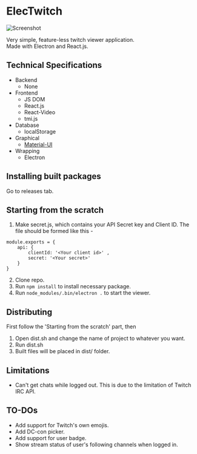 # ElecTwitch
![Screenshot](https://github.com/thy2134/ElecTwitch/blob/master/images/screen-shot-1.png?raw=true)

Very simple, feature-less twitch viewer application.   
Made with Electron and React.js. 

## Technical Specifications
- Backend
  - None
- Frontend
  - JS DOM
  - React.js
  - React-Video
  - tmi.js
- Database
  - localStorage
- Graphical
  - [Material-UI](https://github.com/mui-org/material-ui)
- Wrapping
  - Electron

## Installing built packages
Go to releases tab.

## Starting from the scratch
1. Make secret.js, which contains your API Secret key and Client ID.
The file should be formed like this -
```
module.exports = { 
    api: {
        clientId: '<Your client id>' ,
        secret: '<Your secret>'
    }
}
```
2. Clone repo.
3. Run `npm install` to install necessary package.
4. Run `node_modules/.bin/electron .` to start the viewer.

## Distributing
First follow the 'Starting from the scratch' part, then
1. Open dist.sh and change the name of project to whatever you want.
2. Run dist.sh
3. Built files will be placed in dist/ folder.

## Limitations
- Can't get chats while logged out. This is due to the limitation of Twitch IRC API.

## TO-DOs
- Add support for Twitch's own emojis.
- Add DC-con picker.
- Add support for user badge.
- Show stream status of user's following channels when logged in.
